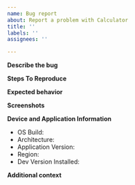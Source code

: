 ```yaml
---
name: Bug report
about: Report a problem with Calculator
title: ''
labels: ''
assignees: ''

---
```

<!--
Before filing a bug
- Ensure the bug reproduces on the latest version of the app.
- Search existing issues and make sure this issue is not already filed.
-->

**Describe the bug**
<!-- A clear and concise description of what the bug is. -->

**Steps To Reproduce**
<!--
Steps to reproduce the behavior:
1. Go to '...'
2. Click on '....'
3. Scroll down to '....'
4. See error
-->

**Expected behavior**
<!-- A clear and concise description of what you expected to happen. -->

**Screenshots**
<!-- If applicable, add screenshots to help explain your problem. -->

**Device and Application Information**
 - OS Build:
 - Architecture:
 - Application Version:
 - Region: 
 - Dev Version Installed: 
 
<!--
Run the following commands in Powershell and copy/paste the output.
" - OS Build: $([Environment]::OSVersion.Version)"
" - Architecture: $((Get-AppxPackage -Name Microsoft.WindowsCalculator).Architecture)"
" - Application Version: $((Get-AppxPackage -Name Microsoft.WindowsCalculator).Version)"
" - Region: $((Get-Culture).Name)"
" - Dev Version Installed: $($null -ne (Get-AppxPackage -Name Microsoft.WindowsCalculator.Dev))"
-->

**Additional context**
<!-- Add any other context about the problem here. -->
